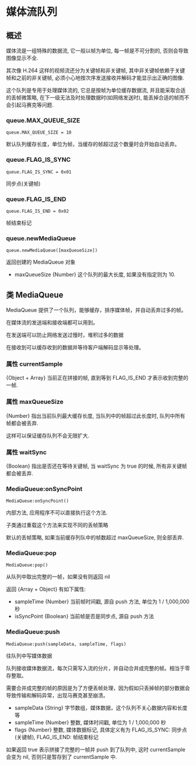 # 媒体流队列

## 概述

媒体流是一组特殊的数据流, 它一般以帧为单位, 每一帧是不可分割的, 否则会导致图像显示不全.

其次像 H.264 这样的视频流还分为关键帧和非关键帧, 其中非关键帧依赖于关键帧和之前的非关键帧, 必须小心地按次序发送接收并解码才能显示出正确的图像.

这个队列是专用于处理媒体流的, 它总是按帧为单位缓存数据流, 并且能采取合适的丢帧微策略, 在下一级无法及时处理数据时(如网络发送时), 能丢掉合适的帧而不会引起马赛克等问题.

### queue.MAX_QUEUE_SIZE

    queue.MAX_QUEUE_SIZE = 10

默认队列缓存长度，单位为帧，当缓存的帧超过这个数量时会开始自动丢弃。

### queue.FLAG_IS_SYNC

    queue.FLAG_IS_SYNC = 0x01

同步点(关键帧)

### queue.FLAG_IS_END

    queue.FLAG_IS_END = 0x02

帧结束标记

### queue.newMediaQueue

    queue.newMediaQueue([maxQueueSize])

返回创建的 MediaQueue 对象

- maxQueueSize {Number} 这个队列的最大长度, 如果没有指定则为 10.

## 类 MediaQueue

MediaQueue 提供了一个队列，能够缓存，排序媒体帧，并自动丢弃过多的帧。

在媒体流的发送端和接收端都可以用到。

在发送端可以防止网络发送过慢时，堆积过多的数据

在接收到可以缓存收到的数据并等待客户端解码显示等处理。

### 属性 currentSample

{Object + Array} 当前正在拼接的帧, 直到等到 FLAG_IS_END 才表示收到完整的一帧.

### 属性 maxQueueSize

{Number} 指出当前队列最大缓存长度, 当队列中的帧超过此长度时, 队列中所有帧都会被丢弃.

这样可以保证缓存队列不会无限扩大.

### 属性 waitSync

{Boolean} 指出是否还在等待关键帧, 当 waitSync 为 true 的时候, 所有非关键帧都会被丢弃.

### MediaQueue:onSyncPoint

    MediaQueue:onSyncPoint()

内部方法, 应用程序不可以直接执行这个方法.

子类通过重载这个方法来实现不同的丢帧策略

默认的丢帧策略, 如果当前缓存列队中的帧数超过 maxQueueSize, 则全部丢弃.

### MediaQueue:pop

    MediaQueue:pop()

从队列中取出完整的一帧，如果没有则返回 nil

返回 {Array + Object} 有如下属性:

- sampleTime {Number} 当前帧时间戳, 源自 push 方法, 单位为 1 / 1,000,000 秒
- isSyncPoint {Boolean} 当前帧是否是同步点, 源自 push 方法

### MediaQueue:push

    MediaQueue:push(sampleData, sampleTime, flags)

往队列中写媒体数据

队列接收媒体数据流，每次只需写入流的分片，并自动合并成完整的帧。相当于零存整取。

需要合并成完整的帧的原因是为了方便丢帧处理，因为假如只丢掉帧的部分数据会导致传输和解码异常，出现马赛克甚至崩溃。

- sampleData {String} 字节数组，媒体数据，这个队列不关心数据内容和长度等
- sampleTime {Number} 整数, 媒体时间戳, 单位为 1 / 1,000,000 秒
- flags {Number} 整数, 媒体数据标记, 具体定义有为 FLAG_IS_SYNC: 同步点(关键帧), FLAG_IS_END: 帧结束标记

如果返回 true 表示拼接了完整的一帧并 push 到了队列中, 这时 currentSample 会变为 nil, 否则只是暂存到了 currentSample 中.
